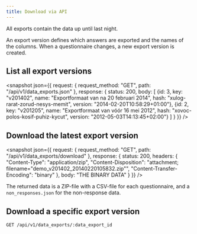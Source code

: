 ```yaml
---
title: Download via API
---
```


All exports contain the data up until last night.

An export version defines which answers are exported and the names of the columns. When a questionnaire changes, a new export version is created.

## List all export versions

<snapshot json={{
  request: {
    request_method: "GET",
    path: "/api/v1/data_exports.json"
  },
  response: {
    status: 200,
    body: [
      {id: 3, key: "v201402", name: "Exportformaat van na 20 februari 2014", hash: "xulog-rarat-zorud-nesys-memit", version: "2014-02-20T10:58:29+01:00"},
      {id: 2, key: "v201205", name: "Exportformaat van vóór 16 mei 2012", hash: "xovoc-polos-kosif-puhiz-kycut", version: "2012-05-03T14:13:45+02:00"}
    ]
  }
}} />

## Download the latest export version

<snapshot json={{
  request: {
    request_method: "GET",
    path: "/api/v1/data_exports/download"
  },
  response: {
    status: 200,
    headers: {
      "Content-Type": "application/zip",
      "Content-Disposition": "attachment; filename=\"demo_v201402_20140220105832.zip\"",
      "Content-Transfer-Encoding": "binary"
    },
    body: "THE BINARY DATA"
  }
}} />

The returned data is a ZIP-file with a CSV-file for each questionnaire, and a `non_responses.json` for the non-response data.

## Download a specific export version

    GET /api/v1/data_exports/:data_export_id

